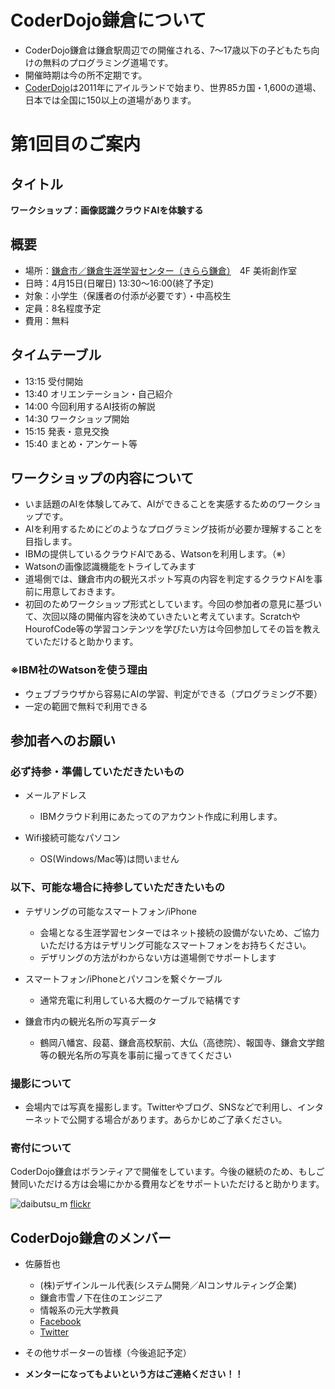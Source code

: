 # CoderDojo鎌倉について

- CoderDojo鎌倉は鎌倉駅周辺での開催される、7〜17歳以下の子どもたち向けの無料のプログラミング道場です。
- 開催時期は今の所不定期です。
- [CoderDojo](https://coderdojo.jp/)は2011年にアイルランドで始まり、世界85カ国・1,600の道場、日本では全国に150以上の道場があります。

# 第1回目のご案内

## タイトル
**ワークショップ：画像認識クラウドAIを体験する**

## 概要
- 場所：[鎌倉市／鎌倉生涯学習センター（きらら鎌倉）](https://www.city.kamakura.kanagawa.jp/gakusyuc/kamakura.html)　4F 美術創作室
- 日時：4月15日(日曜日) 13:30〜16:00(終了予定)
- 対象：小学生（保護者の付添が必要です）・中高校生
- 定員：8名程度予定
- 費用：無料

## タイムテーブル
- 13:15 受付開始
- 13:40 オリエンテーション・自己紹介
- 14:00 今回利用するAI技術の解説
- 14:30 ワークショップ開始
- 15:15 発表・意見交換
- 15:40 まとめ・アンケート等

## ワークショップの内容について
- いま話題のAIを体験してみて、AIができることを実感するためのワークショップです。
- AIを利用するためにどのようなプログラミング技術が必要か理解することを目指します。
- IBMの提供しているクラウドAIである、Watsonを利用します。（※）
- Watsonの画像認識機能をトライしてみます
- 道場側では、鎌倉市内の観光スポット写真の内容を判定するクラウドAIを事前に用意しておきます。
- 初回のためワークショップ形式としています。今回の参加者の意見に基づいて、次回以降の開催内容を決めていきたいと考えています。ScratchやHourofCode等の学習コンテンツを学びたい方は今回参加してその旨を教えていただけると助かります。

### ※IBM社のWatsonを使う理由
- ウェブブラウザから容易にAIの学習、判定ができる（プログラミング不要）
- 一定の範囲で無料で利用できる

## 参加者へのお願い

### 必ず持参・準備していただきたいもの
- メールアドレス
    - IBMクラウド利用にあたってのアカウント作成に利用します。

- Wifi接続可能なパソコン
    - OS(Windows/Mac等)は問いません 

### 以下、可能な場合に持参していただきたいもの
- テザリングの可能なスマートフォン/iPhone
    - 会場となる生涯学習センターではネット接続の設備がないため、ご協力いただける方はテザリング可能なスマートフォンをお持ちください。
    - デザリングの方法がわからない方は道場側でサポートします

- スマートフォン/iPhoneとパソコンを繋ぐケーブル
    - 通常充電に利用している大概のケーブルで結構です

- 鎌倉市内の観光名所の写真データ
    - 鶴岡八幡宮、段葛、鎌倉高校駅前、大仏（高徳院）、報国寺、鎌倉文学館等の観光名所の写真を事前に撮ってきてください
  
### 撮影について  
- 会場内では写真を撮影します。Twitterやブログ、SNSなどで利用し、インターネットで公開する場合があります。あらかじめご了承ください。

### 寄付について 
CoderDojo鎌倉はボランティアで開催をしています。今後の継続のため、もしご賛同いただける方は会場にかかる費用などをサポートいただけると助かります。


![daibutsu_m](https://user-images.githubusercontent.com/37768340/37873111-8b26ea58-3050-11e8-80e9-ac0c586cf341.jpg)
[flickr](https://www.flickr.com/photos/bryansjs/13762029265/)

## CoderDojo鎌倉のメンバー
- 佐藤哲也
  - (株)デザインルール代表(システム開発／AIコンサルティング企業)
  - 鎌倉市雪ノ下在住のエンジニア 
  - 情報系の元大学教員
  - [Facebook](https://www.facebook.com/tetsuyas0103)
  - [Twitter](https://twitter.com/tetsuyas) 

- その他サポーターの皆様（今後追記予定）
  
- **メンターになってもよいという方はご連絡ください！！**

